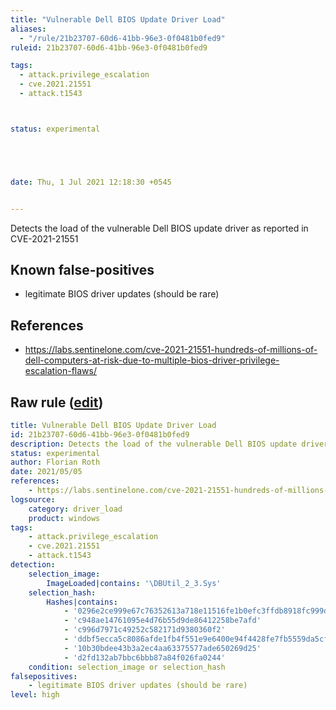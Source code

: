 ```yaml
---
title: "Vulnerable Dell BIOS Update Driver Load"
aliases:
  - "/rule/21b23707-60d6-41bb-96e3-0f0481b0fed9"
ruleid: 21b23707-60d6-41bb-96e3-0f0481b0fed9

tags:
  - attack.privilege_escalation
  - cve.2021.21551
  - attack.t1543



status: experimental





date: Thu, 1 Jul 2021 12:18:30 +0545


---
```


Detects the load of the vulnerable Dell BIOS update driver as reported in CVE-2021-21551

<!--more-->


## Known false-positives

* legitimate BIOS driver updates (should be rare)



## References

* https://labs.sentinelone.com/cve-2021-21551-hundreds-of-millions-of-dell-computers-at-risk-due-to-multiple-bios-driver-privilege-escalation-flaws/


## Raw rule ([edit](https://github.com/SigmaHQ/sigma/edit/master/rules/windows/driver_load/driver_load_vuln_dell_driver.yml))
```yaml
title: Vulnerable Dell BIOS Update Driver Load
id: 21b23707-60d6-41bb-96e3-0f0481b0fed9
description: Detects the load of the vulnerable Dell BIOS update driver as reported in CVE-2021-21551
status: experimental
author: Florian Roth
date: 2021/05/05
references:
    - https://labs.sentinelone.com/cve-2021-21551-hundreds-of-millions-of-dell-computers-at-risk-due-to-multiple-bios-driver-privilege-escalation-flaws/
logsource:
    category: driver_load
    product: windows
tags:
    - attack.privilege_escalation
    - cve.2021.21551
    - attack.t1543 
detection:
    selection_image:
        ImageLoaded|contains: '\DBUtil_2_3.Sys'
    selection_hash:
        Hashes|contains:
            - '0296e2ce999e67c76352613a718e11516fe1b0efc3ffdb8918fc999dd76a73a5'
            - 'c948ae14761095e4d76b55d9de86412258be7afd'
            - 'c996d7971c49252c582171d9380360f2'
            - 'ddbf5ecca5c8086afde1fb4f551e9e6400e94f4428fe7fb5559da5cffa654cc1'
            - '10b30bdee43b3a2ec4aa63375577ade650269d25'
            - 'd2fd132ab7bbc6bbb87a84f026fa0244'
    condition: selection_image or selection_hash
falsepositives:
    - legitimate BIOS driver updates (should be rare)
level: high

```
